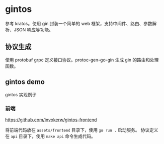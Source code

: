 # gintos

参考 kratos。使用 gin 封装一个简单的 web 框架，支持中间件、路由、参数解析、JSON 响应等功能。

## 协议生成
使用 protobuf grpc 定义接口协议。protoc-gen-go-gin 生成 gin 的路由和处理函数。

## gintos demo

gintos 实现例子

### 前端
https://github.com/invokerw/gintos-frontend

将前端代码放在 `assets/frontend` 目录下，使用 `go run .` 启动服务。
协议定义在 `api` 目录下，使用 `make api` 命令生成代码。

